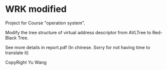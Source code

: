 # WRK modified

  Project for Course "operation system".

  Modify the tree structure of virtual address descriptor from AVLTree to Red-Black Tree.
  
  See more details in report.pdf (In chinese. Sorry for not having time to translate it) 
  
  CopyRight Yu Wang
